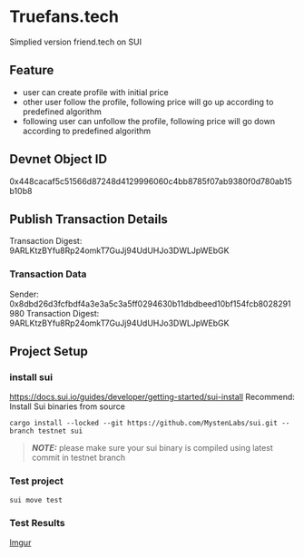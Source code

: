 # Truefans.tech
Simplied version friend.tech on SUI
## Feature
- user can create profile with initial price
- other user follow the profile, following price will go up according to predefined algorithm
- following user can unfollow the profile, following price will go down according to predefined algorithm


## Devnet Object ID
0x448cacaf5c51566d87248d4129996060c4bb8785f07ab9380f0d780ab15b10b8


## Publish Transaction Details
Transaction Digest: 9ARLKtzBYfu8Rp24omkT7GuJj94UdUHJo3DWLJpWEbGK
### Transaction Data
Sender: 0x8dbd26d3fcfbdf4a3e3a5c3a5ff0294630b11dbdbeed10bf154fcb8028291980 Transaction Digest: 9ARLKtzBYfu8Rp24omkT7GuJj94UdUHJo3DWLJpWEbGK


## Project Setup

### install sui
https://docs.sui.io/guides/developer/getting-started/sui-install
Recommend: Install Sui binaries from source
```
cargo install --locked --git https://github.com/MystenLabs/sui.git --branch testnet sui
```
> **_NOTE:_**  please make sure your sui binary is compiled using latest commit in testnet branch


### Test project
```
sui move test
```

### Test Results
[Imgur](https://imgur.com/rKjpVFv)